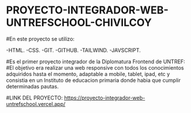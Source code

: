# PROYECTO-INTEGRADOR-WEB-UNTREFSCHOOL-CHIVILCOY
#En este proyecto se utilizo:

-HTML.
-CSS.
-GIT.
-GITHUB.
-TAILWIND.
-JAVSCRIPT.

#Es el primer proyecto integrador de la Diplomatura Frontend de UNTREF:
#El objetivo era realizar una web responsive con todos los conocimientos adquiridos hasta el momento, adaptable a mobile, tablet, ipad, etc y consistia en un Instituto de educacion primaria donde habia que cumplir determinadas pautas.

#LINK DEL PROYECTO: https://proyecto-integrador-web-untrefschool.vercel.app/
